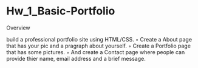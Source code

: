 # Hw_1_Basic-Portfolio

Overview

build a professional portfolio site using HTML/CSS. 
◦ Create a About page that has your pic and a pragraph about yourself.
◦ Create a Portfolio page that has some pictures.
◦ And create a Contact page where people can provide thier name, email address and a brief message.